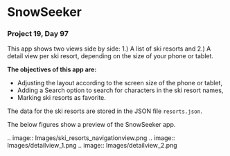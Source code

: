 #  SnowSeeker 

### Project 19, Day 97

This app shows two views side by side: 1.) A list of ski resorts and 2.) A detail view per ski resort, depending on the size of your phone or tablet.

**The objectives of this app are:**
- Adjusting the layout according to the screen size of the phone or tablet,
- Adding a Search option to search for characters in the ski resort names,
- Marking ski resorts as favorite.

The data for the ski resorts are stored in the JSON file ``resorts.json``.

The below figures show a preview of the SnowSeeker app.

.. image:: Images/ski_resorts_navigationview.png
.. image:: Images/detailview_1.png
.. image:: Images/detailview_2.png



